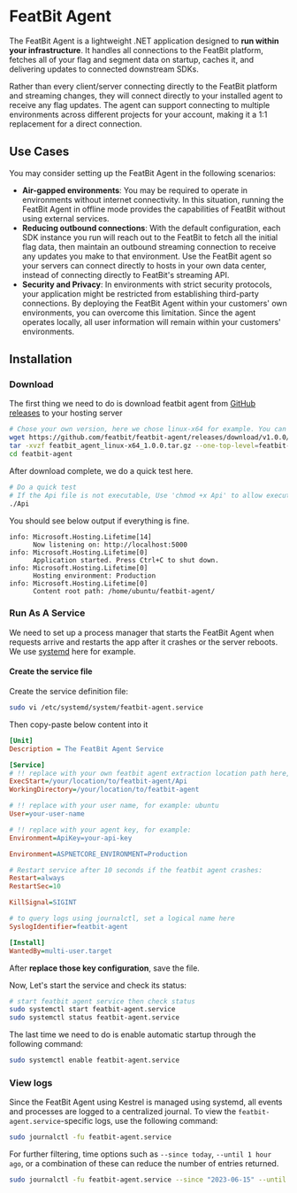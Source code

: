 # FeatBit Agent

The FeatBit Agent is a lightweight .NET application designed to **run within your infrastructure**. It handles all
connections to the FeatBit platform, fetches all of your flag and segment data on startup, caches it, and delivering
updates to connected downstream SDKs.

Rather than every client/server connecting directly to the FeatBit platform and streaming changes, they will connect
directly to your installed agent to receive any flag updates. The agent can support connecting to multiple environments
across different projects for your account, making it a 1:1 replacement for a direct connection.

## Use Cases

You may consider setting up the FeatBit Agent in the following scenarios:

- **Air-gapped environments**: You may be required to operate in environments without internet connectivity. In this
  situation, running the FeatBit Agent in offline mode provides the capabilities of FeatBit without using external
  services.
- **Reducing outbound connections**: With the default configuration, each SDK instance you run will reach out to
  the FeatBit to fetch all the initial flag data, then maintain an outbound streaming connection to receive any
  updates you make to that environment. Use the FeatBit agent so your servers can connect directly to hosts
  in your own data center, instead of connecting directly to FeatBit's streaming API.
- **Security and Privacy**: In environments with strict security protocols, your application might be restricted from
  establishing third-party connections. By deploying the FeatBit Agent within your customers' own environments, you can
  overcome this limitation. Since the agent operates locally, all user information will remain within your customers'
  environments.

## Installation

### Download

The first thing we need to do is download featbit agent
from [GitHub releases](https://github.com/featbit/featbit-agent/releases) to your hosting server

```bash
# Chose your own version, here we chose linux-x64 for example. You can find the download link in releases page.
wget https://github.com/featbit/featbit-agent/releases/download/v1.0.0/featbit_agent_linux-x64_1.0.0.tar.gz
tar -xvzf featbit_agent_linux-x64_1.0.0.tar.gz --one-top-level=featbit-agent
cd featbit-agent
```

After download complete, we do a quick test here.

```bash
# Do a quick test
# If the Api file is not executable, Use 'chmod +x Api' to allow execution of the executable file
./Api
```

You should see below output if everything is fine.

```log
info: Microsoft.Hosting.Lifetime[14]
      Now listening on: http://localhost:5000
info: Microsoft.Hosting.Lifetime[0]
      Application started. Press Ctrl+C to shut down.
info: Microsoft.Hosting.Lifetime[0]
      Hosting environment: Production
info: Microsoft.Hosting.Lifetime[0]
      Content root path: /home/ubuntu/featbit-agent/
```

### Run As A Service

We need to set up a process manager that starts the FeatBit Agent when requests arrive and restarts the app after it
crashes or the server reboots. We use [systemd](https://systemd.io/) here for example.

#### Create the service file

Create the service definition file:

```bash
sudo vi /etc/systemd/system/featbit-agent.service
```

Then copy-paste below content into it

```ini
[Unit]
Description = The FeatBit Agent Service

[Service]
# !! replace with your own featbit agent extraction location path here, for example: /home/ubuntu/
ExecStart=/your/location/to/featbit-agent/Api
WorkingDirectory=/your/location/to/featbit-agent

# !! replace with your user name, for example: ubuntu
User=your-user-name

# !! replace with your agent key, for example: 
Environment=ApiKey=your-api-key

Environment=ASPNETCORE_ENVIRONMENT=Production

# Restart service after 10 seconds if the featbit agent crashes:
Restart=always
RestartSec=10

KillSignal=SIGINT

# to query logs using journalctl, set a logical name here
SyslogIdentifier=featbit-agent

[Install]
WantedBy=multi-user.target
```

After **replace those key configuration**, save the file. 

Now, Let's start the service and check its status:

```bash
# start featbit agent service then check status
sudo systemctl start featbit-agent.service
sudo systemctl status featbit-agent.service
```

The last time we need to do is enable automatic startup through the following command:
```bash
sudo systemctl enable featbit-agent.service
```

### View logs

Since the FeatBit Agent using Kestrel is managed using systemd, all events and processes are logged to a centralized
journal. To view the `featbit-agent.service`-specific logs, use the following command:

```bash
sudo journalctl -fu featbit-agent.service
```

For further filtering, time options such as `--since today`, `--until 1 hour ago`, or a combination of these can reduce the
number of entries returned.

```bash
sudo journalctl -fu featbit-agent.service --since "2023-06-15" --until "2023-06-15 12:00" 
```
